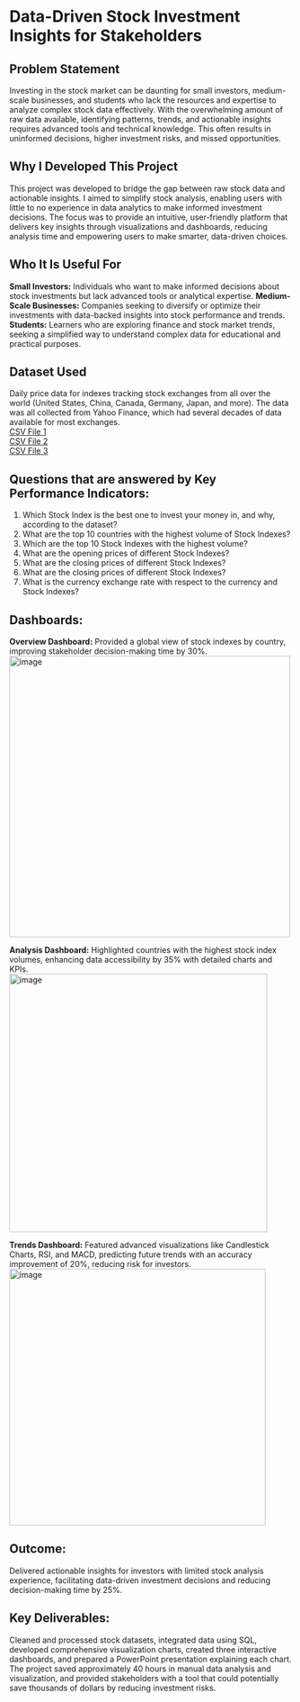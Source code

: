 # Data-Driven Stock Investment Insights for Stakeholders

<h2>Problem Statement</h2>
Investing in the stock market can be daunting for small investors, medium-scale businesses, and students who lack the resources and expertise to analyze complex stock data effectively. With the overwhelming amount of raw data available, identifying patterns, trends, and actionable insights requires advanced tools and technical knowledge. This often results in uninformed decisions, higher investment risks, and missed opportunities.

<h2>Why I Developed This Project</h2>
This project was developed to bridge the gap between raw stock data and actionable insights. I aimed to simplify stock analysis, enabling users with little to no experience in data analytics to make informed investment decisions. The focus was to provide an intuitive, user-friendly platform that delivers key insights through visualizations and dashboards, reducing analysis time and empowering users to make smarter, data-driven choices.

<h2>Who It Is Useful For</h2>
<b>Small Investors:</b> Individuals who want to make informed decisions about stock investments but lack advanced tools or analytical expertise.
<b>Medium-Scale Businesses:</b> Companies seeking to diversify or optimize their investments with data-backed insights into stock performance and trends.<br>
<b>Students:</b> Learners who are exploring finance and stock market trends, seeking a simplified way to understand complex data for educational and practical purposes.

<h2>Dataset Used</h2>
Daily price data for indexes tracking stock exchanges from all over the world (United States, China, Canada, Germany, Japan, and more). The data was all collected from Yahoo Finance, which had several decades of data available for most exchanges.<br>
<a href="https://github.com/PrachiKhatri22/Data-Driven-Stock-Investment-Insights-for-Stakeholders-/blob/main/indexData.csv">CSV File 1 </a> <br>
<a href="https://github.com/PrachiKhatri22/Data-Driven-Stock-Investment-Insights-for-Stakeholders-/blob/main/indexInfo.csv">CSV File 2 </a> <br>
<a href="https://github.com/PrachiKhatri22/Data-Driven-Stock-Investment-Insights-for-Stakeholders-/blob/main/indexProcessed.csv">CSV File 3 </a> <br>

<h2>Questions that are answered by Key Performance Indicators:</h2>
<ol>
  <li>Which Stock Index is the best one to invest your money in, and why, according to the dataset?</li>
  <li>What are the top 10 countries with the highest volume of Stock Indexes?</li>
  <li>Which are the top 10 Stock Indexes with the highest volume?</li>
  <li>What are the opening prices of different Stock Indexes?</li>
  <li>What are the closing prices of different Stock Indexes?</li>
  <li>What are the closing prices of different Stock Indexes?</li>
  <li>What is the currency exchange rate with respect to the currency and Stock Indexes?</li>
</ol> 


<h2>Dashboards:</h2>

<b>Overview Dashboard:</b> Provided a global view of stock indexes by country, improving stakeholder decision-making time by 30%.<br>
<img width="500" alt="image" src="https://github.com/user-attachments/assets/dedf9215-1dbb-483a-8980-e900d573eb1f">

<b>Analysis Dashboard:</b> Highlighted countries with the highest stock index volumes, enhancing data accessibility by 35% with detailed charts and KPIs.<br>
<img width="459" alt="image" src="https://github.com/user-attachments/assets/c0da62c2-9c41-42e6-81ab-29075d8aa673">

<b>Trends Dashboard:</b> Featured advanced visualizations like Candlestick Charts, RSI, and MACD, predicting future trends with an accuracy improvement of 20%, reducing risk for investors.<br>
<img width="456" alt="image" src="https://github.com/user-attachments/assets/058016b2-7adf-4f55-b1c5-fa71937161ed">

<h2>Outcome:</h2>
Delivered actionable insights for investors with limited stock analysis experience, facilitating data-driven investment decisions and reducing decision-making time by 25%.

<h2>Key Deliverables:</h2>

Cleaned and processed stock datasets, integrated data using SQL, developed comprehensive visualization charts, created three interactive dashboards, and prepared a PowerPoint presentation explaining each chart. The project saved approximately 40 hours in manual data analysis and visualization, and provided stakeholders with a tool that could potentially save thousands of dollars by reducing investment risks.







 












